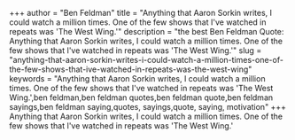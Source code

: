 +++
author = "Ben Feldman"
title = "Anything that Aaron Sorkin writes, I could watch a million times. One of the few shows that I've watched in repeats was 'The West Wing.'"
description = "the best Ben Feldman Quote: Anything that Aaron Sorkin writes, I could watch a million times. One of the few shows that I've watched in repeats was 'The West Wing.'"
slug = "anything-that-aaron-sorkin-writes-i-could-watch-a-million-times-one-of-the-few-shows-that-ive-watched-in-repeats-was-the-west-wing"
keywords = "Anything that Aaron Sorkin writes, I could watch a million times. One of the few shows that I've watched in repeats was 'The West Wing.',ben feldman,ben feldman quotes,ben feldman quote,ben feldman sayings,ben feldman saying,quotes, sayings,quote, saying, motivation"
+++
Anything that Aaron Sorkin writes, I could watch a million times. One of the few shows that I've watched in repeats was 'The West Wing.'
